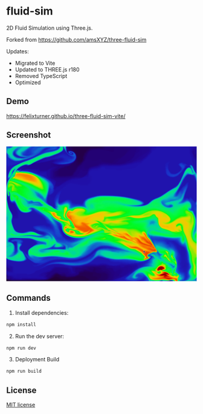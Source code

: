 # fluid-sim

2D Fluid Simulation using Three.js. 

Forked from https://github.com/amsXYZ/three-fluid-sim

Updates:

- Migrated to Vite
- Updated to THREE.js r180
- Removed TypeScript
- Optimized

## Demo

https://felixturner.github.io/three-fluid-sim-vite/

## Screenshot

![screenshot](screenshot.png)

## Commands

1. Install dependencies:

```bash
npm install
```

2. Run the dev server:

```bash
npm run dev
```

3. Deployment Build

```bash
npm run build
```

## License

[MIT license](LICENSE)
